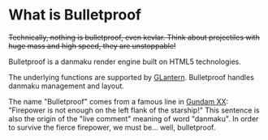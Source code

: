 # What is Bulletproof

<del>Technically, nothing is bulletproof, even kevlar. Think about projectiles with huge mass and high speed, they are unstoppable!</del>

Bulletproof is a danmaku render engine built on HTML5 technologies.

The underlying functions are supported by [GLantern](//github.com/Hozuki/GLantern). Bulletproof handles danmaku management and layout.

The name "Bulletproof" comes from a famous line in [Gundam XX](): "Firepower is not enough on the left flank of the starship!" This sentence is also the origin of the "live comment" meaning of word "danmaku". In order to survive the fierce firepower, we must be... well, bulletproof.
